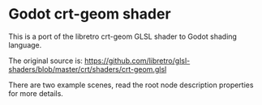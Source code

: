 # Godot crt-geom shader
This is a port of the libretro crt-geom GLSL shader to Godot shading language.

The original source is: https://github.com/libretro/glsl-shaders/blob/master/crt/shaders/crt-geom.glsl

There are two example scenes, read the root node description properties for more details.
